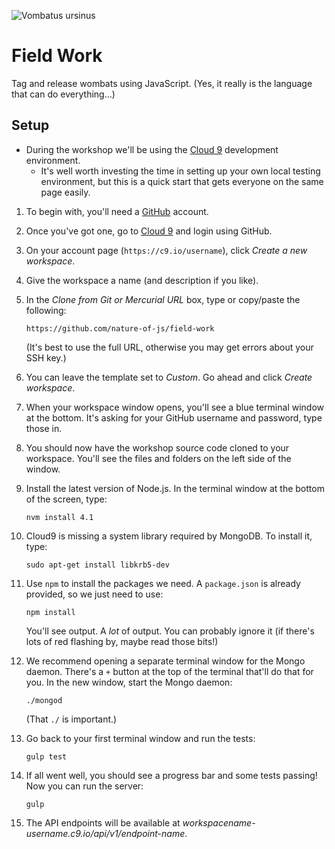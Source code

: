 ![Vombatus ursinus](https://upload.wikimedia.org/wikipedia/commons/thumb/1/18/Vombatus_ursinus_-Maria_Island_National_Park.jpg/320px-Vombatus_ursinus_-Maria_Island_National_Park.jpg)

# Field Work

Tag and release wombats using JavaScript. (Yes, it really is the language that can do everything...)


## Setup

* During the workshop we'll be using the [Cloud 9](https://c9.io) development environment.
  * It's well worth investing the time in setting up your own local testing environment, but this is a quick start that gets everyone on the same page easily.

1. To begin with, you'll need a [GitHub](https://github.com) account.
2. Once you've got one, go to [Cloud 9](https://c9.io) and login using GitHub.
3. On your account page (`https://c9.io/username`), click _Create a new workspace_.
4. Give the workspace a name (and description if you like).
5. In the *Clone from Git or Mercurial URL* box, type or copy/paste the following:

   ```
   https://github.com/nature-of-js/field-work
   ```

   (It's best to use the full URL, otherwise you may get errors about your SSH key.)
6. You can leave the template set to _Custom_. Go ahead and click _Create workspace_.
7. When your workspace window opens, you'll see a blue terminal window at the bottom. It's asking for your GitHub username and password, type those in.
8. You should now have the workshop source code cloned to your workspace. You'll see the files and folders on the left side of the window.
9. Install the latest version of Node.js. In the terminal window at the bottom of the screen, type:

   ```
   nvm install 4.1
   ```

10. Cloud9 is missing a system library required by MongoDB. To install it, type:

    ```
    sudo apt-get install libkrb5-dev
    ```
    
11. Use `npm` to install the packages we need. A `package.json` is already provided, so we just need to use:

    ```
    npm install
    ```

    You'll see output. A *lot* of output. You can probably ignore it (if there's lots of red flashing by, maybe read those bits!)

12. We recommend opening a separate terminal window for the Mongo daemon. There's a `+` button at the top of the terminal that'll do that for you. In the new window, start the Mongo daemon:

    ```
    ./mongod
    ```

    (That `./` is important.)

13. Go back to your first terminal window and run the tests:

    ```
    gulp test
    ```

14. If all went well, you should see a progress bar and some tests passing! Now you can run the server:

    ```
    gulp
    ```

15. The API endpoints will be available at _workspacename-username.c9.io/api/v1/endpoint-name_.

